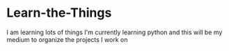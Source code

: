 # Learn-the-Things
I am learning lots of things
I'm currently learning python and this will be my medium to organize the projects I work on
